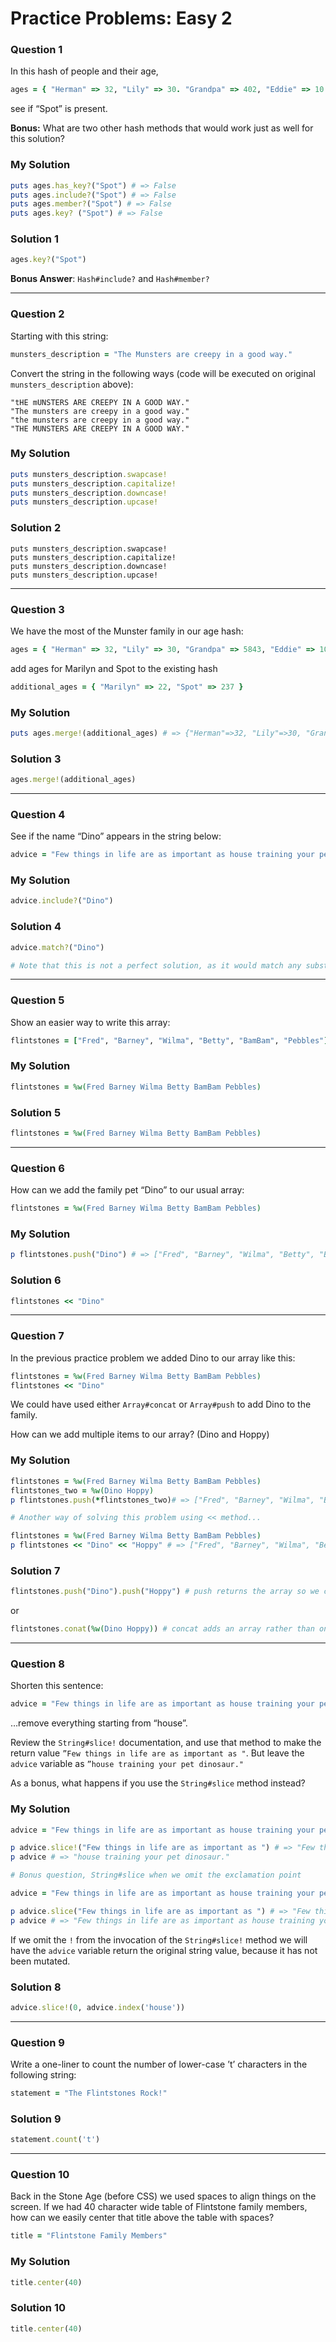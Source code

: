 # Practice Problems: Easy 2
### Question 1

In this hash of people and their age,

```rb 
ages = { "Herman" => 32, "Lily" => 30. "Grandpa" => 402, "Eddie" => 10 }
```

see if “Spot” is present.

**Bonus:** What are two other hash methods that would work just as well for this solution?

### My Solution

```rb 
puts ages.has_key?("Spot") # => False
puts ages.include?("Spot") # => False
puts ages.member?("Spot") # => False
puts ages.key? ("Spot") # => False
```

### Solution 1

```rb 
ages.key?("Spot")
```

**Bonus Answer**: `Hash#include?` and `Hash#member?`

- - - -

### Question 2
Starting with this string:

```rb 
munsters_description = "The Munsters are creepy in a good way."
```

Convert the string in the following ways (code will be executed on original `munsters_description` above):

```
"tHE mUNSTERS ARE CREEPY IN A GOOD WAY."
"The munsters are creepy in a good way."
"the munsters are creepy in a good way."
"THE MUNSTERS ARE CREEPY IN A GOOD WAY."
```

### My Solution

```rb 
puts munsters_description.swapcase!
puts munsters_description.capitalize!
puts munsters_description.downcase!
puts munsters_description.upcase! 
```


### Solution 2

```
puts munsters_description.swapcase!
puts munsters_description.capitalize!
puts munsters_description.downcase!
puts munsters_description.upcase! 
```

- - - -

### Question 3
We have the most of the Munster family in our age hash:

```rb
ages = { "Herman" => 32, "Lily" => 30, "Grandpa" => 5843, "Eddie" => 10 }
```

add ages for Marilyn and Spot to the existing hash

```rb
additional_ages = { "Marilyn" => 22, "Spot" => 237 }
```

### My Solution

```rb 
puts ages.merge!(additional_ages) # => {"Herman"=>32, "Lily"=>30, "Grandpa"=>5843, "Eddie"=>10, "Marilyn"=>22, "Spot"=>237}
```

### Solution 3

```rb 
ages.merge!(additional_ages)
```

- - - -

### Question 4
See if the name “Dino” appears in the string below:

```rb 
advice = "Few things in life are as important as house training your pet dinosaur"
```

### My Solution 

```rb 
advice.include?("Dino")
```

### Solution 4

```rb 
advice.match?("Dino")

# Note that this is not a perfect solution, as it would match any substring with Dino in it.
```

- - - -

### Question 5
Show an easier way to write this array:

```rb 
flintstones = ["Fred", "Barney", "Wilma", "Betty", "BamBam", "Pebbles"]
```

### My Solution 

```rb
flintstones = %w(Fred Barney Wilma Betty BamBam Pebbles)
```

### Solution 5

```rb 
flintstones = %w(Fred Barney Wilma Betty BamBam Pebbles)
```

- - - -

### Question 6
How can we add the family pet “Dino” to our usual array:

```rb 
flintstones = %w(Fred Barney Wilma Betty BamBam Pebbles)
```

### My Solution

```rb 
p flintstones.push("Dino") # => ["Fred", "Barney", "Wilma", "Betty", "BamBam", "Pebbles", "Dino"]
```

### Solution 6

```rb 
flintstones << "Dino"
```

- - - -

### Question 7 

In the previous practice problem we added Dino to our array like this:

```rb 
flintstones = %w(Fred Barney Wilma Betty BamBam Pebbles)
flintstones << "Dino"
```

We could have used either `Array#concat` or `Array#push` to add Dino to the family.

How can we add multiple items to our array? (Dino and Hoppy)

### My Solution 

```rb 
flintstones = %w(Fred Barney Wilma Betty BamBam Pebbles)
flintstones_two = %w(Dino Hoppy)
p flintstones.push(*flintstones_two)# => ["Fred", "Barney", "Wilma", "Betty", "BamBam", "Pebbles", "Dino", "Hoppy"]

# Another way of solving this problem using << method...

flintstones = %w(Fred Barney Wilma Betty BamBam Pebbles)
p flintstones << "Dino" << "Hoppy" # => ["Fred", "Barney", "Wilma", "Betty", "BamBam", "Pebbles", "Dino", "Hoppy"]
```

### Solution 7

```rb 
flintstones.push("Dino").push("Hoppy") # push returns the array so we can chain 
```

or 

```rb 
flintstones.conat(%w(Dino Hoppy)) # concat adds an array rather than one item
```

- - - -

### Question 8

Shorten this sentence:

```rb
advice = "Few things in life are as important as house training your pet dinosaur."
```

…remove everything starting from “house”.

Review the `String#slice!` documentation, and use that method to make the return value `”Few things in life are as important as "`. But leave the `advice` variable as `”house training your pet dinosaur."`

As a bonus, what happens if you use the `String#slice` method instead?

### My Solution

```rb 
advice = "Few things in life are as important as house training your pet dinosaur."

p advice.slice!("Few things in life are as important as ") # => "Few things in life are as important as "
p advice # => "house training your pet dinosaur."

# Bonus question, String#slice when we omit the exclamation point

advice = "Few things in life are as important as house training your pet dinosaur."

p advice.slice("Few things in life are as important as ") # => "Few things in life are as important as "
p advice # => "Few things in life are as important as house training your pet dinosaur."

```

If we omit the `!` from the invocation of the `String#slice!` method we will have the `advice` variable return the original string value, because it has not been mutated. 

### Solution 8

```rb 
advice.slice!(0, advice.index('house'))
```

- - - -

### Question 9

Write a one-liner to count the number of lower-case ’t’ characters in the following string:

```rb
statement = "The Flintstones Rock!"
```

### Solution 9

```rb
statement.count('t')
```

- - - -

### Question 10

Back in the Stone Age (before CSS) we used spaces to align things on the screen. If we had 40 character wide table of Flintstone family members, how can we easily center that title above the table with spaces?

```rb 
title = "Flintstone Family Members"
```

### My Solution 

```rb 
title.center(40)
```

### Solution 10

```rb 
title.center(40)
```